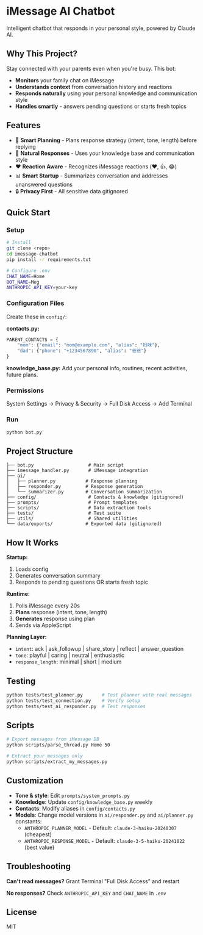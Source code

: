 # iMessage AI Chatbot

Intelligent chatbot that responds in your personal style, powered by Claude AI.

## Why This Project?

Stay connected with your parents even when you're busy. This bot:
- **Monitors** your family chat on iMessage
- **Understands context** from conversation history and reactions
- **Responds naturally** using your personal knowledge and communication style
- **Handles smartly** - answers pending questions or starts fresh topics

## Features

- 🧠 **Smart Planning** - Plans response strategy (intent, tone, length) before replying
- 💬 **Natural Responses** - Uses your knowledge base and communication style
- ❤️ **Reaction Aware** - Recognizes iMessage reactions (❤️, 👍, 😂)
- 📊 **Smart Startup** - Summarizes conversation and addresses unanswered questions
- 🔒 **Privacy First** - All sensitive data gitignored

## Quick Start

### Setup

```bash
# Install
git clone <repo>
cd imessage-chatbot
pip install -r requirements.txt

# Configure .env
CHAT_NAME=Home
BOT_NAME=Meg
ANTHROPIC_API_KEY=your-key
```

### Configuration Files

Create these in `config/`:

**contacts.py:**
```python
PARENT_CONTACTS = {
    "mom": {"email": "mom@example.com", "alias": "妈咪"},
    "dad": {"phone": "+1234567890", "alias": "爸爸"}
}
```

**knowledge_base.py:**
Add your personal info, routines, recent activities, future plans.

### Permissions

System Settings → Privacy & Security → Full Disk Access → Add Terminal

### Run

```bash
python bot.py
```

## Project Structure

```
├── bot.py                    # Main script
├── imessage_handler.py       # iMessage integration
├── ai/
│   ├── planner.py           # Response planning
│   ├── responder.py         # Response generation
│   └── summarizer.py        # Conversation summarization
├── config/                   # Contacts & knowledge (gitignored)
├── prompts/                  # Prompt templates
├── scripts/                  # Data extraction tools
├── tests/                    # Test suite
├── utils/                    # Shared utilities
└── data/exports/            # Exported data (gitignored)
```

## How It Works

**Startup:**
1. Loads config
2. Generates conversation summary
3. Responds to pending questions OR starts fresh topic

**Runtime:**
1. Polls iMessage every 20s
2. **Plans** response (intent, tone, length)
3. **Generates** response using plan
4. Sends via AppleScript

**Planning Layer:**
- `intent`: ack | ask_followup | share_story | reflect | answer_question
- `tone`: playful | caring | neutral | enthusiastic
- `response_length`: minimal | short | medium

## Testing

```bash
python tests/test_planner.py       # Test planner with real messages
python tests/test_connection.py    # Verify setup
python tests/test_ai_responder.py  # Test responses
```

## Scripts

```bash
# Export messages from iMessage DB
python scripts/parse_thread.py Home 50

# Extract your messages only
python scripts/extract_my_messages.py
```

## Customization

- **Tone & style**: Edit `prompts/system_prompts.py`
- **Knowledge**: Update `config/knowledge_base.py` weekly
- **Contacts**: Modify aliases in `config/contacts.py`
- **Models**: Change model versions in `ai/responder.py` and `ai/planner.py` constants:
  - `ANTHROPIC_PLANNER_MODEL` - Default: `claude-3-haiku-20240307` (cheapest)
  - `ANTHROPIC_RESPONSE_MODEL` - Default: `claude-3-5-haiku-20241022` (best value)

## Troubleshooting

**Can't read messages?** Grant Terminal "Full Disk Access" and restart

**No responses?** Check `ANTHROPIC_API_KEY` and `CHAT_NAME` in `.env`

## License

MIT
